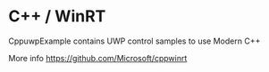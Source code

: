 # C++ / WinRT

CppuwpExample  contains UWP control samples to use Modern C++ 

More info https://github.com/Microsoft/cppwinrt


